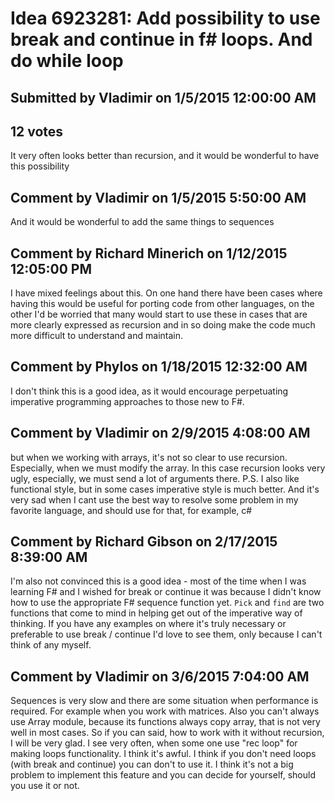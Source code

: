 # Idea 6923281: Add possibility to use break and continue in f# loops. And do while loop

## Submitted by Vladimir on 1/5/2015 12:00:00 AM

## 12 votes

It very often looks better than recursion, and it would be wonderful to have this possibility


## Comment by Vladimir on 1/5/2015 5:50:00 AM

And it would be wonderful to add the same things to sequences

## Comment by Richard Minerich on 1/12/2015 12:05:00 PM

I have mixed feelings about this. On one hand there have been cases where having this would be useful for porting code from other languages, on the other I'd be worried that many would start to use these in cases that are more clearly expressed as recursion and in so doing make the code much more difficult to understand and maintain.

## Comment by Phylos on 1/18/2015 12:32:00 AM

I don't think this is a good idea, as it would encourage perpetuating imperative programming approaches to those new to F#.

## Comment by Vladimir on 2/9/2015 4:08:00 AM

but when we working with arrays, it's not so clear to use recursion. Especially, when we must modify the array. In this case recursion looks very ugly, especially, we must send a lot of arguments there.
P.S. I also like functional style, but in some cases imperative style is much better. And it's very sad when I cant use the best way to resolve some problem in my favorite language, and should use for that, for example, c#

## Comment by Richard Gibson on 2/17/2015 8:39:00 AM

I'm also not convinced this is a good idea - most of the time when I was learning F# and I wished for break or continue it was because I didn't know how to use the appropriate F# sequence function yet. `Pick` and `find` are two functions that come to mind in helping get out of the imperative way of thinking.
If you have any examples on where it's truly necessary or preferable to use break / continue I'd love to see them, only because I can't think of any myself.

## Comment by Vladimir on 3/6/2015 7:04:00 AM

Sequences is very slow and there are some situation when performance is required. For example when you work with matrices. Also you can't always use Array module, because its functions always copy array, that is not very well in most cases. So if you can said, how to work with it without recursion, I will be very glad.
I see very often, when some one use "rec loop" for making loops functionality. I think it's awful.
I think if you don't need loops (with break and continue) you can don't to use it. I think it's not a big problem to implement this feature and you can decide for yourself, should you use it or not.
